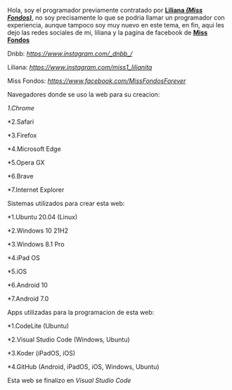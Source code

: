 Hola, soy el programador previamente contratado por **<a href="https://www.instagram.com/miss1_lilianita">Liliana *(Miss Fondos)</a>***, no soy precisamente lo que se podria llamar un programador con experiencia, aunque tampoco soy muy nuevo en este tema, en fin, aqui les dejo las redes sociales de mi, liliana y la pagina de facebook de **<a href="https://www.facebook.com/MissFondosForever">Miss Fondos</a>**

Dnbb: *https://www.instagram.com/_dnbb_/*

Liliana: *https://www.instagram.com/miss1_lilianita*

Miss Fondos: *https://www.facebook.com/MissFondosForever*

Navegadores donde se uso la web para su creacion:

*1.Chrome*

*2.Safari

*3.Firefox

*4.Microsoft Edge

*5.Opera GX

*6.Brave

*7.Internet Explorer

Sistemas utilizados para crear esta web:

*1.Ubuntu 20.04 (Linux)

*2.Windows 10 21H2

*3.Windows 8.1 Pro

*4.iPad OS

*5.iOS

*6.Android 10

*7.Android 7.0

Apps utilizadas para la programacion de esta web:

*1.CodeLite (Ubuntu)

*2.Visual Studio Code (Windows, Ubuntu)

*3.Koder (iPadOS, iOS)

*4.GitHub (Android, iPadOS, iOS, Windows, Ubuntu)

Esta web se finalizo en *Visual Studio Code*
